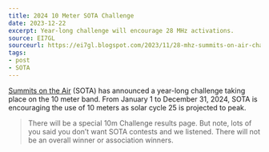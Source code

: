 ```yaml
---
title: 2024 10 Meter SOTA Challenge
date: 2023-12-22
excerpt: Year-long challenge will encourage 28 MHz activations.
source: EI7GL
sourceurl: https://ei7gl.blogspot.com/2023/11/28-mhz-summits-on-air-challenge-for-2024.html
tags:
- post
- SOTA
---
```

[Summits on the Air](https://www.sota.org.uk/) (SOTA) has announced a year-long challenge taking place on the 10 meter band. From January 1 to December 31, 2024, SOTA is encouraging the use of 10 meters as solar cycle 25 is projected to peak.

> There will be a special 10m Challenge results page. But note, lots of you said you don’t want SOTA contests and we listened. There will not be an overall winner or association winners.